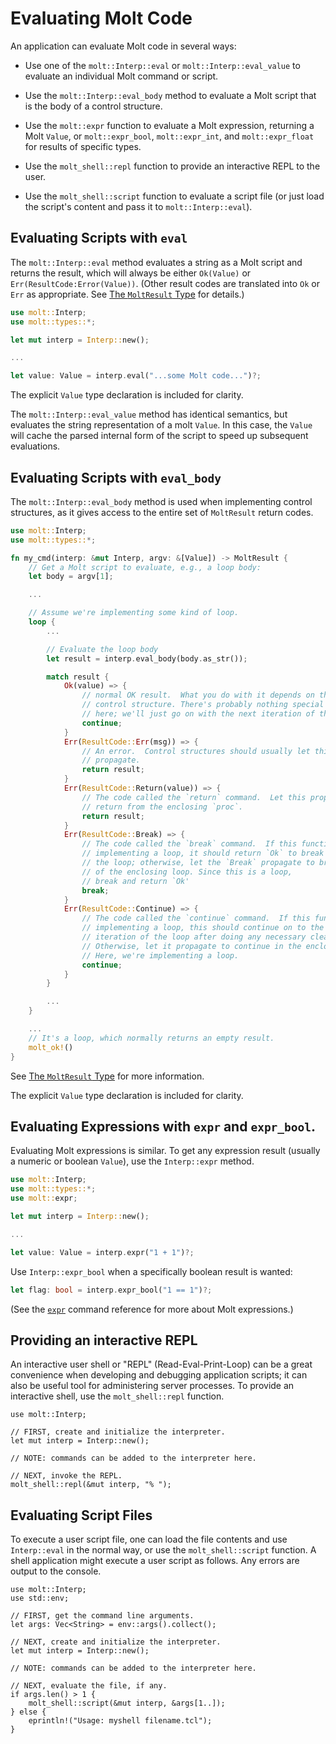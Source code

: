 # Evaluating Molt Code

An application can evaluate Molt code in several ways:

* Use one of the `molt::Interp::eval` or `molt::Interp::eval_value` to evaluate an
  individual Molt command or script.

* Use the `molt::Interp::eval_body` method to evaluate a Molt script that is the body
  of a control structure.

* Use the `molt::expr` function to evaluate a Molt expression, returning a Molt `Value`,
  or `molt::expr_bool`, `molt::expr_int`, and `molt::expr_float` for results of specific
  types.

* Use the `molt_shell::repl` function to provide an interactive REPL to the user.

* Use the `molt_shell::script` function to evaluate a script file (or just load the script's
  content and pass it to `molt::Interp::eval`).

## Evaluating Scripts with `eval`

The `molt::Interp::eval` method evaluates a string as a Molt script and returns the result,
which will always be either `Ok(Value)` or `Err(ResultCode:Error(Value))`. (Other result
codes are translated into `Ok` or `Err` as appropriate.  See
[The `MoltResult` Type](./molt_result.md) for details.)

```rust
use molt::Interp;
use molt::types::*;

let mut interp = Interp::new();

...

let value: Value = interp.eval("...some Molt code...")?;
```

The explicit `Value` type declaration is included for clarity.

The `molt::Interp::eval_value` method has identical semantics, but evaluates the string
representation of a molt `Value`. In this case, the `Value` will cache the parsed internal
form of the script to speed up subsequent evaluations.

## Evaluating Scripts with `eval_body`

The `molt::Interp::eval_body` method is used when implementing control structures, as it
gives access to the entire set of `MoltResult` return codes.  

```rust
use molt::Interp;
use molt::types::*;

fn my_cmd(interp: &mut Interp, argv: &[Value]) -> MoltResult {
    // Get a Molt script to evaluate, e.g., a loop body:
    let body = argv[1];

    ...

    // Assume we're implementing some kind of loop.
    loop {
        ...

        // Evaluate the loop body
        let result = interp.eval_body(body.as_str());

        match result {
            Ok(value) => {
                // normal OK result.  What you do with it depends on the
                // control structure. There's probably nothing special to do
                // here; we'll just go on with the next iteration of the loop.
                continue;
            }
            Err(ResultCode::Err(msg)) => {
                // An error.  Control structures should usually let this
                // propagate.
                return result;
            }
            Err(ResultCode::Return(value)) => {
                // The code called the `return` command.  Let this propagate to
                // return from the enclosing `proc`.
                return result;
            }
            Err(ResultCode::Break) => {
                // The code called the `break` command.  If this function is
                // implementing a loop, it should return `Ok` to break out of
                // the loop; otherwise, let the `Break` propagate to break out
                // of the enclosing loop. Since this is a loop,  
                // break and return `Ok'
                break;
            }
            Err(ResultCode::Continue) => {
                // The code called the `continue` command.  If this function is
                // implementing a loop, this should continue on to the next
                // iteration of the loop after doing any necessary clean-up.  
                // Otherwise, let it propagate to continue in the enclosing loop.
                // Here, we're implementing a loop.
                continue;
            }
        }

        ...
    }

    ...
    // It's a loop, which normally returns an empty result.
    molt_ok!()
}
```

See [The `MoltResult` Type](./molt_result.md) for more information.

The explicit `Value` type declaration is included for clarity.

## Evaluating Expressions with `expr` and `expr_bool`.

Evaluating Molt expressions is similar.  To get any expression result (usually a
numeric or boolean `Value`), use the `Interp::expr` method.

```rust
use molt::Interp;
use molt::types::*;
use molt::expr;

let mut interp = Interp::new();

...

let value: Value = interp.expr("1 + 1")?;
```

Use `Interp::expr_bool` when a specifically boolean result is wanted:

```rust
let flag: bool = interp.expr_bool("1 == 1")?;
```

(See the [`expr`](../ref/expr.md) command reference for more about Molt expressions.)

## Providing an interactive REPL

An interactive user shell or "REPL" (Read-Eval-Print-Loop) can be a great convenience
when developing and debugging application scripts; it can also be useful tool for
administering server processes.  To provide an interactive shell, use
the `molt_shell::repl` function.

```
use molt::Interp;

// FIRST, create and initialize the interpreter.
let mut interp = Interp::new();

// NOTE: commands can be added to the interpreter here.

// NEXT, invoke the REPL.
molt_shell::repl(&mut interp, "% ");
```

## Evaluating Script Files

To execute a user script file, one can load the file contents and use `Interp::eval` in
the normal way, or use the `molt_shell::script` function.  A shell application might
execute a user script as follows.  Any errors are output to the console.

```
use molt::Interp;
use std::env;

// FIRST, get the command line arguments.
let args: Vec<String> = env::args().collect();

// NEXT, create and initialize the interpreter.
let mut interp = Interp::new();

// NOTE: commands can be added to the interpreter here.

// NEXT, evaluate the file, if any.
if args.len() > 1 {
    molt_shell::script(&mut interp, &args[1..]);
} else {
    eprintln!("Usage: myshell filename.tcl");
}
```
